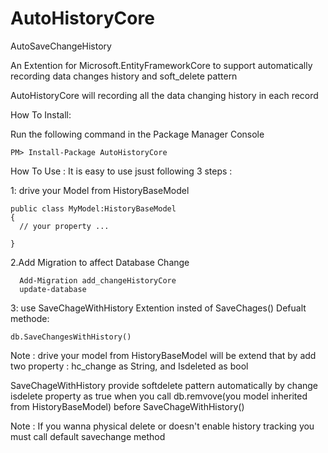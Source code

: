 # AutoHistoryCore
AutoSaveChangeHistory


An Extention for Microsoft.EntityFrameworkCore to support automatically recording data changes history and soft_delete  pattern 

AutoHistoryCore will recording all the data changing history in each record 

How To Install:

Run the following command in the Package Manager Console 

    PM> Install-Package AutoHistoryCore 

How To Use :
It is easy  to use jsust following 3 steps :

1: drive your Model from HistoryBaseModel 

    public class MyModel:HistoryBaseModel
    {
      // your property ...
      
    }

 2.Add Migration to affect Database Change
 
      Add-Migration add_changeHistoryCore
      update-database
      

 3: use SaveChageWithHistory Extention insted of SaveChages() Defualt methode:
 
    db.SaveChangesWithHistory()
    
    
 Note : drive your model from HistoryBaseModel will be extend that by add two property : hc_change as String,  and Isdeleted as bool
 
 SaveChageWithHistory provide softdelete pattern  automatically by change isdelete property as true when you call    db.remvove(you model inherited from HistoryBaseModel) before SaveChageWithHistory()
 
 Note : If you wanna physical delete or doesn't  enable history tracking you must call  default savechange method 
